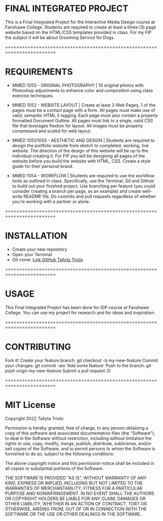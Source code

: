 # FINAL INTEGRATED PROJECT
This is a Final Integrated Project for the Interactive Media Design course at Fanshawe College. Students are required to create at least a three (3) page website based on the HTML/CSS templates provided in class. For my FIP the subject it will be about Grooming Service for Dogs.

========================================================================

# REQUIREMENTS
- MMED 1050 - ORIGINAL PHOTOGRAPHY | 10 original photos with Photoshop adjustments to enhance color and composition using class exercise techniques.

- MMED 1052 - WEBSITE LAYOUT | Create at least 3 Web Pages, 1 of the pages must be a contact page with a form. All pages must make use of valid, semantic HTML 5 tagging. Each page must also contain a properly formatted Document Outline. All pages must link to a single, valid CSS file that leverages flexbox for layout. All images must be properly compressed and scaled for web layout.

- MMED 1051/1053 - AESTHETIC AND DESIGN | Students are required to design the portfolio website from sketch to completed, working, live website. The direction of the design of this website will be up to the individual creating it. For FIP you will be designing all pages of the website before you build the website with HTML, CSS. Create a style guide for their personal brand.

- MMED 1054 - WORKFLOW | Students are required to use the workflow tools as outlined in class. Specifically, use the Terminal, Git and Github to build out your finished project. Use branching per feature (you could consider creating a branch per page, as an example) and create well-write README file. Do commits and pull requests regardless of whether you’re working with a partner or alone.

========================================================================

# INSTALLATION
- Create your new repository
- Open your Terminal
- Git clone: [Link GitHub Tallyta Triolo](git@github.com:tallytriolo/Final-Integrated-Project-IDP.git)

========================================================================

# USAGE
This Final Integrated Project has been done for IDP course at Fanshawe College. You can use my project for research and for ideas and inspiration.

========================================================================

# CONTRIBUTING
Fork it! Create your feature branch: git checkout -b my-new-feature Commit your changes: git commit -am 'Add some feature' Push to the branch: git push origin my-new-feature Submit a pull request :D

========================================================================

# MIT License
Copyright 2022 Tallyta Triolo

Permission is hereby granted, free of charge, to any person obtaining a copy of this software and associated documentation files (the "Software"), to deal in the Software without restriction, including without limitation the rights to use, copy, modify, merge, publish, distribute, sublicense, and/or sell copies of the Software, and to permit persons to whom the Software is furnished to do so, subject to the following conditions:

The above copyright notice and this permission notice shall be included in all copies or substantial portions of the Software.

THE SOFTWARE IS PROVIDED "AS IS", WITHOUT WARRANTY OF ANY KIND, EXPRESS OR IMPLIED, INCLUDING BUT NOT LIMITED TO THE WARRANTIES OF MERCHANTABILITY, FITNESS FOR A PARTICULAR PURPOSE AND NONINFRINGEMENT. IN NO EVENT SHALL THE AUTHORS OR COPYRIGHT HOLDERS BE LIABLE FOR ANY CLAIM, DAMAGES OR OTHER LIABILITY, WHETHER IN AN ACTION OF CONTRACT, TORT OR OTHERWISE, ARISING FROM, OUT OF OR IN CONNECTION WITH THE SOFTWARE OR THE USE OR OTHER DEALINGS IN THE SOFTWARE.